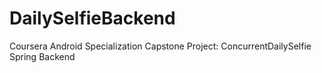 # DailySelfieBackend
Coursera Android Specialization Capstone Project: ConcurrentDailySelfie Spring Backend
